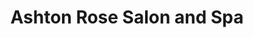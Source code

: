 ---
title: "Ashton Rose Salon and Spa"
url: /minonk/ashton-rose-salon-and-spa/
shop: hairdresser
---